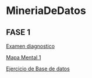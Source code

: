 # MineriaDeDatos


## FASE 1

[Examen diagnostico](https://github.com/LuisaGHerrera/MineriaDeDatos/blob/main/Ex-diagnostico_1794593.pdf)

[Mapa Mental 1](https://github.com/LuisaGHerrera/MineriaDeDatos/blob/main/MapaMental_1_1794593.pdf)

[Ejercicio de Base de datos](https://github.com/LuisaGHerrera/MineriaDeDatos/blob/main/Equipo_6-Ejercicio%20base%20de%20datos%20.pdf)
